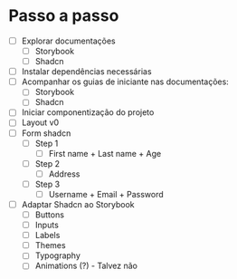 # Passo a passo

- [ ] Explorar documentações
  - [ ] Storybook
  - [ ] Shadcn
- [ ] Instalar dependências necessárias
- [ ] Acompanhar os guias de iniciante nas documentações:
  - [ ] Storybook
  - [ ] Shadcn
- [ ] Iniciar componentização do projeto
- [ ] Layout v0
- [ ] Form shadcn
  - [ ] Step 1
    - [ ] First name + Last name + Age
  - [ ] Step 2
    - [ ] Address
  - [ ] Step 3
    - [ ] Username + Email + Password
- [ ] Adaptar Shadcn ao Storybook
  - [ ] Buttons
  - [ ] Inputs
  - [ ] Labels
  - [ ] Themes
  - [ ] Typography
  - [ ] Animations (?) - Talvez não

